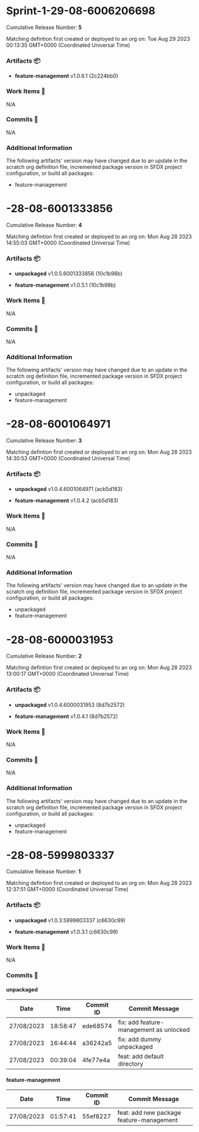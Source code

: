 
<a id=246f3f39490018a5a77d0c80204dcfb39663bdca></a>
# Sprint-1-29-08-6006206698
 Cumulative Release Number: <b>5</b> 

Matching defintion first created or deployed to an org on: Tue Aug 29 2023 00:13:35 GMT+0000 (Coordinated Universal Time)
 ### Artifacts :package:
- **feature-management**     v1.0.6.1 (2c224bb0)

### Work Items :gem:
N/A

### Commits :book:
N/A

### Additional Information
The following artifacts' version may have changed due to an update in the scratch org definition file, incremented package version in SFDX project configuration, or build all packages:
  - feature-management

<a id=c6bc37c7d8e67bc651949340a10b5fac27515c66></a>
# -28-08-6001333856
 Cumulative Release Number: <b>4</b> 

Matching defintion first created or deployed to an org on: Mon Aug 28 2023 14:55:03 GMT+0000 (Coordinated Universal Time)
 ### Artifacts :package:
- **unpackaged**     v1.0.5.6001333856 (10c1b98b)

- **feature-management**     v1.0.5.1 (10c1b98b)

### Work Items :gem:
N/A

### Commits :book:
N/A

### Additional Information
The following artifacts' version may have changed due to an update in the scratch org definition file, incremented package version in SFDX project configuration, or build all packages:
  - unpackaged
  - feature-management

<a id=8942965656447026dc19909c72122cdaaab92167></a>
# -28-08-6001064971
 Cumulative Release Number: <b>3</b> 

Matching defintion first created or deployed to an org on: Mon Aug 28 2023 14:30:53 GMT+0000 (Coordinated Universal Time)
 ### Artifacts :package:
- **unpackaged**     v1.0.4.6001064971 (acb5d183)

- **feature-management**     v1.0.4.2 (acb5d183)

### Work Items :gem:
N/A

### Commits :book:
N/A

### Additional Information
The following artifacts' version may have changed due to an update in the scratch org definition file, incremented package version in SFDX project configuration, or build all packages:
  - unpackaged
  - feature-management

<a id=a5564c71dc3c32f85b4c9ab183b30fbf65fedfac></a>
# -28-08-6000031953
 Cumulative Release Number: <b>2</b> 

Matching defintion first created or deployed to an org on: Mon Aug 28 2023 13:00:17 GMT+0000 (Coordinated Universal Time)
 ### Artifacts :package:
- **unpackaged**     v1.0.4.6000031953 (8d7b2572)

- **feature-management**     v1.0.4.1 (8d7b2572)

### Work Items :gem:
N/A

### Commits :book:
N/A

### Additional Information
The following artifacts' version may have changed due to an update in the scratch org definition file, incremented package version in SFDX project configuration, or build all packages:
  - unpackaged
  - feature-management

<a id=1e6dfa7068e3e3f42c45e09b23cbdc418145ae38></a>
# -28-08-5999803337
 Cumulative Release Number: <b>1</b> 

Matching defintion first created or deployed to an org on: Mon Aug 28 2023 12:37:51 GMT+0000 (Coordinated Universal Time)
 ### Artifacts :package:
- **unpackaged**     v1.0.3.5999803337 (c6630c99)

- **feature-management**     v1.0.3.1 (c6630c99)

### Work Items :gem:
N/A

### Commits :book:

#### unpackaged
| Date       | Time     | Commit ID | Commit Message                          |
| ---------- | -------- | --------- | --------------------------------------- |
| 27/08/2023 | 18:58:47 | ede68574  | fix: add feature-management as unlocked |
| 27/08/2023 | 16:44:44 | a36242a5  | fix: add dummy unpackaged               |
| 27/08/2023 | 00:39:04 | 4fe77e4a  | feat: add default directory             |

#### feature-management
| Date       | Time     | Commit ID | Commit Message                           |
| ---------- | -------- | --------- | ---------------------------------------- |
| 27/08/2023 | 01:57:41 | 55ef8227  | feat: add new package feature-management |
